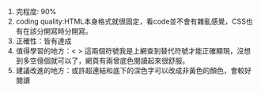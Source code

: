 1. 完程度: 90%
2. coding quality:HTML本身格式就很固定，看code並不會有雜亂感覺，CSS也有在該分開寫時分開寫。
3. 正確性：皆有達成
4. 值得學習的地方：< > 這兩個符號我是上網查到替代符號才能正確顯現，沒想到多空億個就可以了，網頁有兩曾底色閱讀起來很舒服。
5. 建議改進的地方：或許超連結和底下的深色字可以改成非黃色的顏色，會較好閱讀
